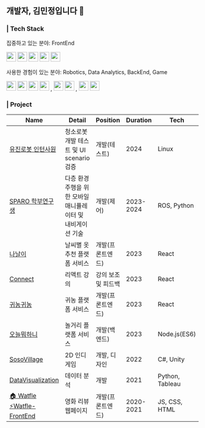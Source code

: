 ## 개발자, 김민정입니다 🙂
### | Tech Stack
집중하고 있는 분야: FrontEnd
  <div float="left" >
    <img src="https://img.shields.io/badge/HTML-E34F26?style=flat-square&logo=HTML5&logoColor=white" height="25px"/>
    <img src="https://img.shields.io/badge/CSS-1572B6?style=flat-square&logo=CSS3&logoColor=white" height="25px"/>
    <img src="https://img.shields.io/badge/JavaScript-F7D71E?style=flat-square&logo=JavaScript&logoColor=white" height="25px"/>
    <img src="https://img.shields.io/badge/React-61DAFB?style=flat-square&logo=React&logoColor=white" height="25px"/>
    <img src="https://img.shields.io/badge/TypeScript-3178C6?style=flat-square&logo=TypeScript&logoColor=white" height="25px"/>
  </div>

사용한 경험이 있는 분야: Robotics, Data Analytics, BackEnd, Game
<div align="left">
  <img src="https://img.shields.io/badge/Linux-FCC624?style=flat-square&logo=Linux&logoColor=white" height="25px"/>
  <img src="https://img.shields.io/badge/ROS-22314E?style=flat-square&logo=ROS&logoColor=white" height="25px"/>
  <img src="https://img.shields.io/badge/Python-3776AB?style=flat-square&logo=Python&logoColor=white" height="25px"/>
  <img src="https://img.shields.io/badge/C++-00599C?style=flat-square&logo=C%2B%2B&logoColor=white" height="25px"/>
  ,
  <img src="https://img.shields.io/badge/Node.js-5FA04E?style=flat-square&logo=Node.js&logoColor=white" height="25px"/>
  <img src="https://img.shields.io/badge/JAVA-6897BB?style=flat-square&logo=JAVA&logoColor=white" height="25px"/>
  ,
  <img src="https://img.shields.io/badge/C%20Sharp-239120?style=flat-square&logo=CSharp&logoColor=white" height="25px"/>
  <img src="https://img.shields.io/badge/Unity-000000?style=flat-square&logo=Unity&logoColor=white" height="25px"/>
</div>

### | Project
  
|Name|Detail|Position|Duration|Tech|
|--|--|--|--|--|
|[유진로봇 인턴사원](https://yujinrobot.com/)|청소로봇 개발 테스트 및 UI scenario 검증|개발(테스트)|2024|Linux|
|[SPARO 학부연구생](https://sites.google.com/view/sparo)|다층 환경 주행을 위한 모바일 매니퓰레이터 및 내비게이션 기술|개발(제어)|2023-2024|ROS, Python|
|[나날이](https://github.com/Nanali-cody/frontend)|날씨별 옷추천 플랫폼 서비스|개발(프론트엔드)|2023|React|
|[Connect](https://github.com/Connect-Organization/2023-ReactStudy-Jeong)|리액트 강의|강의 보조 및 피드백|2023|React|
|[귀농귀농](https://github.com/GwinongGwinong/frontend)|귀농 플랫폼 서비스|개발(프론트엔드)|2023|React|
|[오늘뭐하니](https://github.com/UMC-LetsDo/what-you-do-today-back)|놀거리 플랫폼 서비스|개발(백엔드)|2023|Node.js(ES6)|
|[SosoVillage](https://github.com/JeongHyunJi/SosoVillage)|2D 인디게임|개발, 디자인|2022|C#, Unity|
|[DataVisualization](https://github.com/minjeongss/Data-Visualization)|데이터 분석|개발|2021|Python, Tableau|
|[🏠 Watfle](https://github.com/WebGroose/Watfle) <br>[⚡Watfle-FrontEnd](https://github.com/minjeongss/web-Watfle)|영화 리뷰 웹페이지|개발(프론트엔드)|2020-2021|JS, CSS, HTML|
